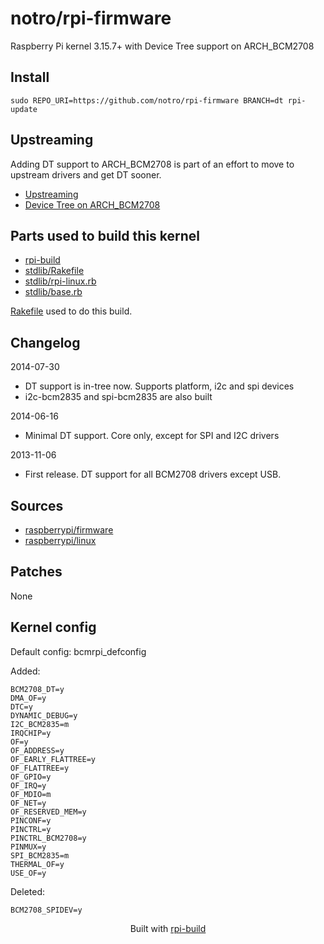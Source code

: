 notro/rpi-firmware
==========

Raspberry Pi kernel 3.15.7+ with Device Tree support on ARCH_BCM2708

Install
-------

```text
sudo REPO_URI=https://github.com/notro/rpi-firmware BRANCH=dt rpi-update
```



 Upstreaming
--------------
Adding DT support to ARCH_BCM2708 is part of an effort to move to upstream drivers and get DT sooner.
* [Upstreaming](https://github.com/raspberrypi/linux/wiki/Upstreaming)
* [Device Tree on ARCH_BCM2708](https://github.com/raspberrypi/linux/wiki/Device-Tree-on-ARCH_BCM2708)

 Parts used to build this kernel
----------------------------------
* [rpi-build](https://github.com/notro/rpi-build)
* [stdlib/Rakefile](https://github.com/notro/rpi-build-stdlib/blob/master/Rakefile)  
* [stdlib/rpi-linux.rb](https://github.com/notro/rpi-build-stdlib/blob/master/rpi-linux.rb)  
* [stdlib/base.rb](https://github.com/notro/rpi-build-stdlib/blob/master/base.rb)  

[Rakefile](https://github.com/notro/rpi-firmware/blob/dt/extra/Rakefile) used to do this build.


Changelog
---------
2014-07-30
* DT support is in-tree now. Supports platform, i2c and spi devices
* i2c-bcm2835 and spi-bcm2835 are also built

2014-06-16
* Minimal DT support. Core only, except for SPI and I2C drivers

2013-11-06
* First release. DT support for all BCM2708 drivers except USB.



Sources
-------
* [raspberrypi/firmware](https://github.com/raspberrypi/firmware/archive/59c7325f2d49603faad398677f339dfd7870ecfd.tar.gz)
* [raspberrypi/linux](https://github.com/raspberrypi/linux/archive/30d2c6249691737507c4b054f3224fddc0595ee0.tar.gz)


Patches
--------
None

Kernel config
-------------
Default config: bcmrpi_defconfig



Added:
```text
BCM2708_DT=y
DMA_OF=y
DTC=y
DYNAMIC_DEBUG=y
I2C_BCM2835=m
IRQCHIP=y
OF=y
OF_ADDRESS=y
OF_EARLY_FLATTREE=y
OF_FLATTREE=y
OF_GPIO=y
OF_IRQ=y
OF_MDIO=m
OF_NET=y
OF_RESERVED_MEM=y
PINCONF=y
PINCTRL=y
PINCTRL_BCM2708=y
PINMUX=y
SPI_BCM2835=m
THERMAL_OF=y
USE_OF=y
```


Deleted:
```text
BCM2708_SPIDEV=y
```


<p align="center">Built with <a href="https://github.com/notro/rpi-build/wiki">rpi-build</a></p>
